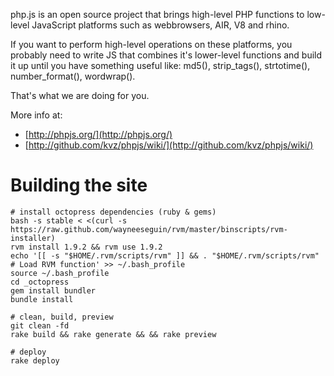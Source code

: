 php.js is an open source project that brings high-level PHP
functions to low-level JavaScript platforms such as webbrowsers,
  AIR, V8 and rhino.

If you want to perform high-level operations on these platforms,
you probably need to write JS that combines it's lower-level
functions and build it up until you have something useful like:
md5(), strip_tags(), strtotime(), number_format(), wordwrap().

That's what we are doing for you.

More info at:

- [http://phpjs.org/](http://phpjs.org/)
- [http://github.com/kvz/phpjs/wiki/](http://github.com/kvz/phpjs/wiki/)

# Building the site
```shell
# install octopress dependencies (ruby & gems)
bash -s stable < <(curl -s https://raw.github.com/wayneeseguin/rvm/master/binscripts/rvm-installer)
rvm install 1.9.2 && rvm use 1.9.2
echo '[[ -s "$HOME/.rvm/scripts/rvm" ]] && . "$HOME/.rvm/scripts/rvm" # Load RVM function' >> ~/.bash_profile
source ~/.bash_profile
cd _octopress
gem install bundler
bundle install
```

```shell
# clean, build, preview
git clean -fd
rake build && rake generate && && rake preview
```

```shell
# deploy
rake deploy
```